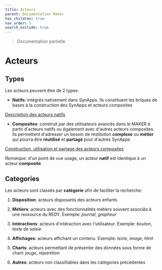 ```yaml
---
title: Acteurs
parent: Documentation Maker
has_children: true
nav_order: 5
search_exclude: true
---
```


> Documentation partielle

# Acteurs

## Types

Les acteurs peuvent être de 2 types:

* **Natifs**: intégrés nativement dans SynApps. Ils constituent les briques de bases à la construction des SynApps et acteurs composites

[Description des acteurs natifs](natives.md)

* **Composites**: construit par des utilisateurs avancés dans le MAKER à partir d'acteurs natifs ou également avec d'autres acteurs composites. Ils permettent d'adresser un besoin de restitution **complexe** ou **métier** qui pourra être **réutilisé** et **partagé** pour d'autres SynApps

[Construction, utilisation et partage des acteurs composites](composites.md)

*Remarque:* d'un point de vue usage, un acteur **natif** est identique à un acteur **composite**

## Categories

Les acteurs sont classés par **catégorie** afin de faciliter la recherche:

1. **Disposition**: acteurs disposants des acteurs enfants

2. **Métiers**: acteurs avec des fonctionnalités métiers souvent associés à une ressource du REDY. Exemple: *journal*, *grapheur*

3. **Intéractions**: acteurs d'intéraction avec l'utilisateur. Exemple: *bouton*, *texte de saisie*

4. **Affichages**: acteurs affichant un contenu. Exemple: *texte*, *image*, *html*

5. **Charts**: acteurs permettant de présenter des données sous forme de chart: *jauge*, *répartition*

6. **Autres**: acteurs non classifiables dans les catégories précédentes

